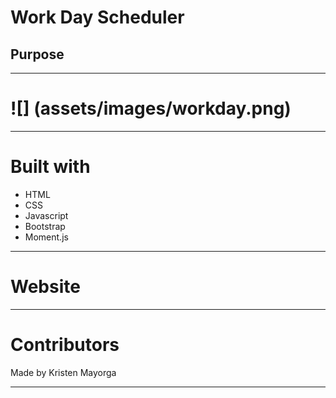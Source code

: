 # Work Day Scheduler 

## Purpose 


---


# ![] (assets/images/workday.png)
___

# Built with 
 * HTML
 * CSS
 * Javascript
 * Bootstrap
 * Moment.js 

---

# Website 



---

# Contributors 

Made by Kristen Mayorga

---



